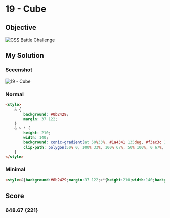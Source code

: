 # 19 - Cube

## Objective

![CSS Battle Challenge](https://cssbattle.dev/targets/19.png)

## My Solution

### Sceenshot

![19 - Cube](https://i.imgur.com/QjOCgnL.jpeg)

### Normal

```html
<style>
	& {
		background: #0b2429;
		margin: 37 122;
	}
	& > * {
		height: 210;
		width: 140;
		background: conic-gradient(at 50%33%, #1a4341 135deg, #f3ac3c 135deg, #f3ac3c 225deg, #998235 180deg);
		clip-path: polygon(50% 0, 100% 33%, 100% 67%, 50% 100%, 0 67%, 0 33%);
	}
</style>
```

### Minimal

```html
<style>&{background:#0b2429;margin:37 122;>*{height:210;width:140;background:conic-gradient(at 50%33%,#1a4341 135deg,#f3ac3c 135deg,#f3ac3c 225deg,#998235 180deg);clip-path:polygon(50%0,100%33%,100%67%,50%100%,0 67%,0 33%
```

## Score

### 648.67 {221}
